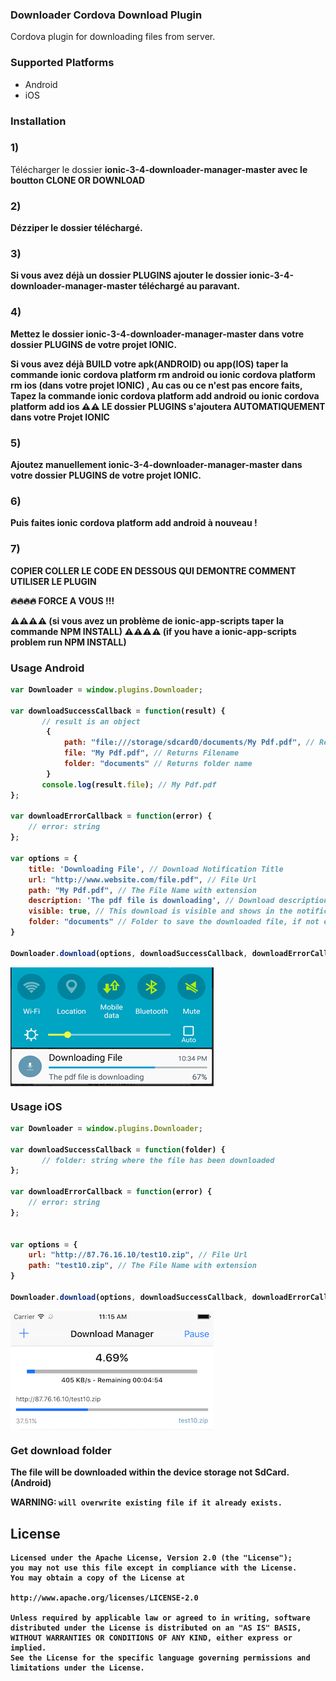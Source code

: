 ### Downloader Cordova Download Plugin

Cordova plugin for downloading files from server.

### Supported Platforms

- Android
- iOS

### Installation

### 1)
Télécharger le dossier <strong>ionic-3-4-downloader-manager-master<strong> avec le boutton CLONE OR DOWNLOAD


### 2) 
Dézziper le dossier téléchargé.


### 3)
Si vous avez déjà un dossier <strong> PLUGINS <strong> ajouter le dossier <strong>ionic-3-4-downloader-manager-master<strong> téléchargé au paravant.


### 4)
Mettez le dossier  <strong>ionic-3-4-downloader-manager-master<strong> dans votre dossier <strong> PLUGINS </strong> de votre projet IONIC.   


Si vous avez déjà BUILD votre apk(ANDROID) ou app(IOS) taper la commande <strong>ionic cordova platform rm android<strong>
ou <strong>ionic cordova platform rm ios<strong> (dans votre projet IONIC) ,
Au cas ou ce n'est pas encore faits, Tapez la commande <strong>ionic cordova platform add android<strong> ou <strong>ionic cordova platform add ios<strong>
⚠️⚠️  LE dossier PLUGINS s'ajoutera AUTOMATIQUEMENT dans votre Projet IONIC


### 5)
Ajoutez manuellement <strong>ionic-3-4-downloader-manager-master<strong>  dans votre dossier <strong> PLUGINS <strong> de votre projet IONIC.
   
   
### 6)
Puis faites <strong>ionic cordova platform add android<strong> à nouveau !
   
   
### 7) 
COPIER COLLER LE CODE EN DESSOUS QUI DEMONTRE COMMENT UTILISER LE PLUGIN
    
🔥🔥🔥🔥 FORCE A VOUS !!!


⚠️⚠️⚠️⚠️ (si vous avez un problème de ionic-app-scripts taper la commande NPM INSTALL) 
⚠️⚠️⚠️⚠️ (if you have a ionic-app-scripts problem run NPM INSTALL) 

### Usage Android

```js
var Downloader = window.plugins.Downloader;

var downloadSuccessCallback = function(result) {
       // result is an object
        {
            path: "file:///storage/sdcard0/documents/My Pdf.pdf", // Returns full file path
            file: "My Pdf.pdf", // Returns Filename
            folder: "documents" // Returns folder name
        }
       console.log(result.file); // My Pdf.pdf
};

var downloadErrorCallback = function(error) {
    // error: string
};

var options = {
    title: 'Downloading File', // Download Notification Title
    url: "http://www.website.com/file.pdf", // File Url
    path: "My Pdf.pdf", // The File Name with extension
    description: 'The pdf file is downloading', // Download description Notification String
    visible: true, // This download is visible and shows in the notifications while in progress and after completion.
    folder: "documents" // Folder to save the downloaded file, if not exist it will be created
}

Downloader.download(options, downloadSuccessCallback, downloadErrorCallback);
```
<img align="center" src="image/android.png" />

### Usage iOS

```js
var Downloader = window.plugins.Downloader;

var downloadSuccessCallback = function(folder) {
       // folder: string where the file has been downloaded
};

var downloadErrorCallback = function(error) {
    // error: string
};


var options = {
    url: "http://87.76.16.10/test10.zip", // File Url
    path: "test10.zip", // The File Name with extension
}

Downloader.download(options, downloadSuccessCallback, downloadErrorCallback);
```
<img align="center" src="image/ios.png" />

### Get download folder

The file will be downloaded within the device storage not SdCard.(Android)

WARNING: `will overwrite existing file if it already exists.`

License
--------

    Licensed under the Apache License, Version 2.0 (the "License");
    you may not use this file except in compliance with the License.
    You may obtain a copy of the License at

    http://www.apache.org/licenses/LICENSE-2.0

    Unless required by applicable law or agreed to in writing, software
    distributed under the License is distributed on an "AS IS" BASIS,
    WITHOUT WARRANTIES OR CONDITIONS OF ANY KIND, either express or implied.
    See the License for the specific language governing permissions and
    limitations under the License.
